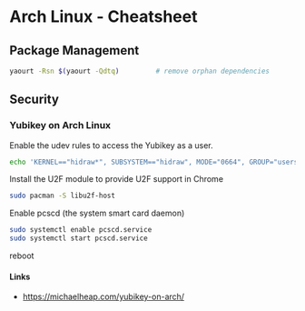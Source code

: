 # Arch Linux - Cheatsheet

## Package Management

```bash
yaourt -Rsn $(yaourt -Qdtq)         # remove orphan dependencies
```

## Security
### Yubikey on Arch Linux
Enable the udev rules to access the Yubikey as a user.
```bash
echo 'KERNEL=="hidraw*", SUBSYSTEM=="hidraw", MODE="0664", GROUP="users", ATTRS{idVendor}=="2581", ATTRS{idProduct}=="f1d0"' | sudo tee /etc/udev/rules.d/10-security-key.rules
```

Install the U2F module to provide U2F support in Chrome
```bash
sudo pacman -S libu2f-host
```

Enable pcscd (the system smart card daemon)
```bash
sudo systemctl enable pcscd.service
sudo systemctl start pcscd.service
```

reboot

#### Links
* https://michaelheap.com/yubikey-on-arch/